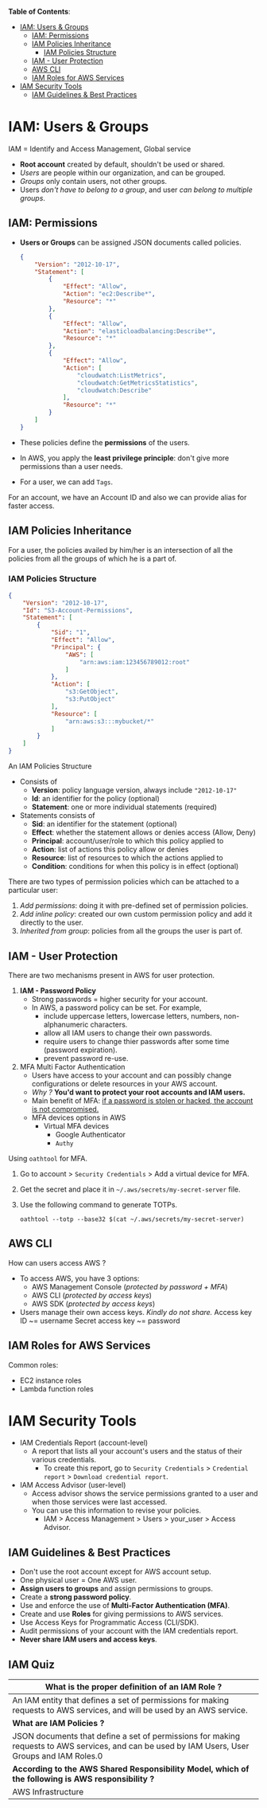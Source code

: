 **Table of Contents**:

- [IAM: Users & Groups](#iam--users---groups)
  * [IAM: Permissions](#iam--permissions)
  * [IAM Policies Inheritance](#iam-policies-inheritance)
    + [IAM Policies Structure](#iam-policies-structure)
  * [IAM - User Protection](#iam---user-protection)
  * [AWS CLI](#aws-cli)
  * [IAM Roles for AWS Services](#iam-roles-for-aws-services)
- [IAM Security Tools](#iam-security-tools)
  * [IAM Guidelines & Best Practices](#iam-guidelines---best-practices)

# IAM: Users & Groups

IAM = Identify and Access Management, Global service

- **Root account** created by default, shouldn't be used or shared.
- *Users* are people within our organization, and can be grouped.
- *Groups* only contain users, not other groups.
- Users *don't have to belong to a group*, and user *can belong to multiple groups*.

## IAM: Permissions

- **Users or Groups** can be assigned JSON documents called policies.

  ```json
  {
      "Version": "2012-10-17",
      "Statement": [
          {
              "Effect": "Allow",
              "Action": "ec2:Describe*",
              "Resource": "*"
          },
          {
              "Effect": "Allow",
              "Action": "elasticloadbalancing:Describe*",
              "Resource": "*"
          },
          {
              "Effect": "Allow",
              "Action": [
                  "cloudwatch:ListMetrics",
                  "cloudwatch:GetMetricsStatistics",
                  "cloudwatch:Describe"
              ],
              "Resource": "*"
          }
      ]
  }
  ```

- These policies define the **permissions** of the users.

- In AWS, you apply the **least privilege principle**: don't give more permissions than a user needs.

- For a user, we can add `Tags`.

For an account, we have an Account ID and also we can provide alias for faster access.

## IAM Policies Inheritance

For a user, the policies availed by him/her is an intersection of all the policies from all the groups of which he is a part of.

### IAM Policies Structure

```json
{
    "Version": "2012-10-17",
    "Id": "S3-Account-Permissions",
    "Statement": [
        {
            "Sid": "1",
            "Effect": "Allow",
            "Principal": {
                "AWS": [
                    "arn:aws:iam:123456789012:root"
                ]
            },
            "Action": [
                "s3:GetObject",
                "s3:PutObject"
            ],
            "Resource": [
                "arn:aws:s3:::mybucket/*"
            ]
        }
    ]
}
```

An IAM Policies Structure

- Consists of 
  - **Version**: policy language version, always include `"2012-10-17"`
  - **Id**: an identifier for the policy (optional)
  - **Statement**: one or more individual statements (required)
- Statements consists of 
  - **Sid**: an identifier for the statement (optional)
  - **Effect**: whether the statement allows or denies access (Allow, Deny)
  - **Principal**: account/user/role to which this policy applied to
  - **Action**: list of actions this policy allow or denies
  - **Resource**: list of resources to which the actions applied to
  - **Condition**: conditions for when this policy is in effect (optional)

There are two types of permission policies which can be attached to a particular user:

1. *Add permissions*: doing it with pre-defined set of permission policies.
2. *Add inline policy*: created our own custom permission policy and add it directly to the user.
3. *Inherited from group*: policies from all the groups the user is part of.

## IAM - User Protection

There are two mechanisms present in AWS for user protection.

1. **IAM - Password Policy** 
   - Strong passwords = higher security for your account.
   - In AWS, a password policy can be set.
     For example,
     - include uppercase letters, lowercase letters, numbers, non-alphanumeric characters.
     - allow all IAM users to change their own passwords.
     - require users to change thier passwords after some time (password expiration).
     - prevent password re-use.
2. MFA Multi Factor Authentication
   - Users have access to your account and can possibly change configurations or delete resources in your AWS account.
   - *Why ?* **You'd want to protect your root accounts and IAM users.**
   - Main benefit of MFA: <u>if a password is stolen or hacked, the account is not compromised.</u>
   - MFA devices options in AWS
     - Virtual MFA devices
       - Google Authenticator
       - `Authy`

Using `oathtool` for MFA.

1. Go to account > `Security Credentials` > Add a virtual device for MFA.

2. Get the secret and place it in `~/.aws/secrets/my-secret-server` file.

3. Use the following command to generate TOTPs.

   ```
   oathtool --totp --base32 $(cat ~/.aws/secrets/my-secret-server)
   ```

## AWS CLI

How can users access AWS ?

- To access AWS, you have 3 options:
  - AWS Management Console (*protected by password + MFA*)
  - AWS CLI (*protected by access keys*)
  - AWS SDK (*protected by access keys*)
- Users manage their own access keys. *Kindly do not share.*
  Access key ID ~= username
  Secret access key ~= password

## IAM Roles for AWS Services

Common roles:

- EC2 instance roles
- Lambda function roles

# IAM Security Tools

- IAM Credentials Report (account-level)
  - A report that lists all your account's users and the status of their various credentials.
    - To create this report, go to `Security Credentials`  > `Credential report` > `Download credential report`.
- IAM Access Advisor (user-level)
  - Access advisor shows the service permissions granted to a user and when those services were last accessed.
  - You can use this information to revise your policies.
    - IAM > Access Management > Users > your_user > Access Advisor.

## IAM Guidelines & Best Practices

- Don't use the root account except for AWS account setup.
- One physical user = One AWS user.
- **Assign users to groups** and assign permissions to groups.
- Create a **strong password policy**.
- Use and enforce the use of **Multi-Factor Authentication (MFA)**.
- Create and use **Roles** for giving permissions to AWS services.
- Use Access Keys for Programmatic Access (CLI/SDK).
- Audit permissions of your account with the IAM credentials report.
- **Never share IAM users and access keys**.

## IAM Quiz

| What is the proper definition of an IAM Role ?               |
| ------------------------------------------------------------ |
| An IAM entity that defines a set of permissions for making requests to AWS services, and will be used by an AWS service. |
| **What are IAM Policies ?**                                  |
| JSON documents that define a set of permissions for making requests to AWS services, and can be used by IAM Users, User Groups and IAM Roles.0 |
| **According to the AWS Shared Responsibility Model, which of the following is AWS responsibility ?** |
| AWS Infrastructure                                           |

